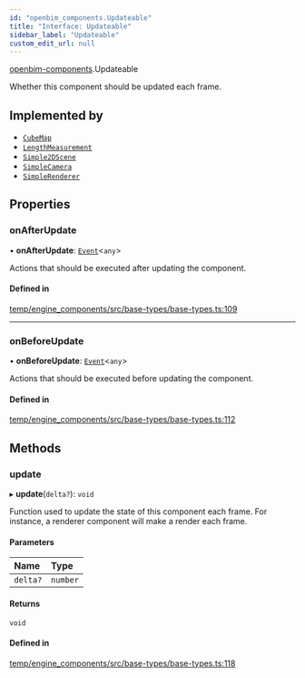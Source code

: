 ```yaml
---
id: "openbim_components.Updateable"
title: "Interface: Updateable"
sidebar_label: "Updateable"
custom_edit_url: null
---
```


[openbim-components](../modules/openbim_components.md).Updateable

Whether this component should be updated each frame.

## Implemented by

- [`CubeMap`](../classes/openbim_components.CubeMap.md)
- [`LengthMeasurement`](../classes/openbim_components.LengthMeasurement.md)
- [`Simple2DScene`](../classes/openbim_components.Simple2DScene.md)
- [`SimpleCamera`](../classes/openbim_components.SimpleCamera.md)
- [`SimpleRenderer`](../classes/openbim_components.SimpleRenderer.md)

## Properties

### onAfterUpdate

• **onAfterUpdate**: [`Event`](../classes/openbim_components.Event.md)<`any`\>

Actions that should be executed after updating the component.

#### Defined in

[temp/engine_components/src/base-types/base-types.ts:109](https://github.com/ThatOpen/engine_components/blob/31b6f97/src/base-types/base-types.ts#L109)

---

### onBeforeUpdate

• **onBeforeUpdate**: [`Event`](../classes/openbim_components.Event.md)<`any`\>

Actions that should be executed before updating the component.

#### Defined in

[temp/engine_components/src/base-types/base-types.ts:112](https://github.com/ThatOpen/engine_components/blob/31b6f97/src/base-types/base-types.ts#L112)

## Methods

### update

▸ **update**(`delta?`): `void`

Function used to update the state of this component each frame. For
instance, a renderer component will make a render each frame.

#### Parameters

| Name     | Type     |
| :------- | :------- |
| `delta?` | `number` |

#### Returns

`void`

#### Defined in

[temp/engine_components/src/base-types/base-types.ts:118](https://github.com/ThatOpen/engine_components/blob/31b6f97/src/base-types/base-types.ts#L118)
